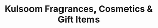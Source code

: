 ---
title: "Kulsoom Fragrances, Cosmetics & Gift Items"
url: /karachi/kulsoom-fragrances-cosmetics-and-gift-items/
shop: beauty
---